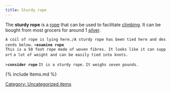 ```yaml
---
title: Sturdy rope
---
```


The **sturdy rope** is a [rope](rope "wikilink") that can be used to
facilitate [climbing](climb "wikilink"). It can be bought from most
grocers for around 1 [silver](silver "wikilink").

`A coil of rope is lying here./A sturdy rope has been tied here and descends below.`
`>`**`examine rope`**
`This is a 50 foot rope made of woven fibres. It looks like it can support`
`a lot of weight and can be easily tied into knots.`

`>`**`consider rope`**
`It is a sturdy rope.`
`It weighs seven pounds.`

{% include Items.md %}

[Category: Uncategorized
items](Category:_Uncategorized_items "wikilink")